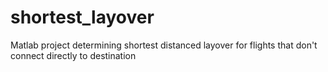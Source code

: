 # shortest_layover
Matlab project determining shortest distanced layover for flights that don't connect directly to destination
